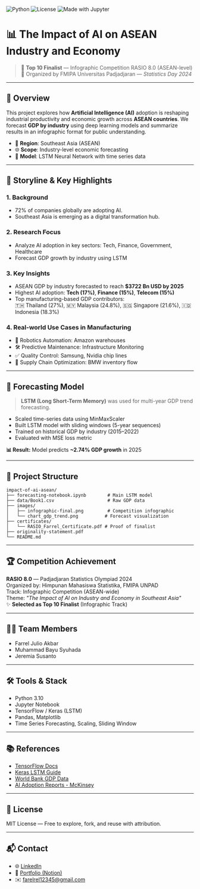 ![Python](https://img.shields.io/badge/Python-3.10-blue)
![License](https://img.shields.io/badge/license-MIT-green)
![Made with Jupyter](https://img.shields.io/badge/Made%20with-Jupyter-orange)

# 📊 The Impact of AI on ASEAN Industry and Economy

> 🏅 **Top 10 Finalist** — Infographic Competition RASIO 8.0 (ASEAN-level)  
> 🏩 Organized by FMIPA Universitas Padjadjaran — *Statistics Day 2024*

---

## 📌 Overview

This project explores how **Artificial Intelligence (AI)** adoption is reshaping industrial productivity and economic growth across **ASEAN countries**.
We forecast **GDP by industry** using deep learning models and summarize results in an infographic format for public understanding.

- 📍 **Region**: Southeast Asia (ASEAN)  
- 🌐 **Scope**: Industry-level economic forecasting  
- 🤖 **Model**: LSTM Neural Network with time series data

---

## 🧵 Storyline & Key Highlights

### 1. Background
- 72% of companies globally are adopting AI.
- Southeast Asia is emerging as a digital transformation hub.

### 2. Research Focus
- Analyze AI adoption in key sectors: Tech, Finance, Government, Healthcare
- Forecast GDP growth by industry using LSTM

### 3. Key Insights
- ASEAN GDP by industry forecasted to reach **$3722 Bn USD by 2025**
- Highest AI adoption: **Tech (17%)**, **Finance (15%)**, **Telecom (15%)**
- Top manufacturing-based GDP contributors:  
  🇹🇭 Thailand (27%), 🇲🇾 Malaysia (24.8%), 🇸🇬 Singapore (21.6%), 🇮🇩 Indonesia (18.3%)

### 4. Real-world Use Cases in Manufacturing
- 🤖 Robotics Automation: Amazon warehouses
- 🛠️ Predictive Maintenance: Infrastructure Monitoring
- ✅ Quality Control: Samsung, Nvidia chip lines
- 🚚 Supply Chain Optimization: BMW inventory flow

---

## 🧠 Forecasting Model

> **LSTM (Long Short-Term Memory)** was used for multi-year GDP trend forecasting.

- Scaled time-series data using MinMaxScaler
- Built LSTM model with sliding windows (5-year sequences)
- Trained on historical GDP by industry (2015–2022)
- Evaluated with MSE loss metric

**📊 Result:** Model predicts **~2.74% GDP growth** in 2025

---

## 📁 Project Structure

```
impact-of-ai-asean/
├── forecasting-notebook.ipynb        # Main LSTM model
├── data/Book1.csv                    # Raw GDP data
├── images/
│   ├── infographic-final.png         # Competition infographic
│   └── chart_gdp_trend.png          # Forecast visualization
├── certificates/
│   └── RASIO_Farrel_Certificate.pdf # Proof of finalist
├── originality-statement.pdf
└── README.md
```

---

## 🏆 Competition Achievement

**RASIO 8.0** — Padjadjaran Statistics Olympiad 2024  
Organized by: Himpunan Mahasiswa Statistika, FMIPA UNPAD  
Track: Infographic Competition (ASEAN-wide)  
Theme: *"The Impact of AI on Industry and Economy in Southeast Asia"*  
✨ **Selected as Top 10 Finalist** (Infographic Track)

---

## 👨‍💼 Team Members
- Farrel Julio Akbar
- Muhammad Bayu Syuhada
- Jeremia Susanto

---

## 🛠️ Tools & Stack
- Python 3.10  
- Jupyter Notebook  
- TensorFlow / Keras (LSTM)  
- Pandas, Matplotlib  
- Time Series Forecasting, Scaling, Sliding Window

---

## 📚 References
- [TensorFlow Docs](https://www.tensorflow.org/)
- [Keras LSTM Guide](https://keras.io/api/layers/recurrent_layers/lstm/)
- [World Bank GDP Data](https://data.worldbank.org/indicator/NY.GDP.MKTP.CD)
- [AI Adoption Reports - McKinsey](https://www.mckinsey.com/capabilities/quantumblack/our-insights/global-survey-the-state-of-ai-in-2022)

---

## 📄 License
MIT License — Free to explore, fork, and reuse with attribution.

---

## 📬 Contact
- 🌐 [LinkedIn](https://www.linkedin.com/in/farrel-julio-427143288)  
- 📂 [Portfolio (Notion)](https://linktr.ee/Julio-analyst)  
- ✉️ farelrel12345@gmail.com
